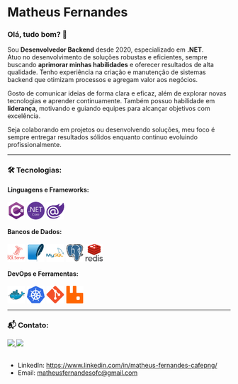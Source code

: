 # Matheus Fernandes  

### Olá, tudo bom? 👋  

Sou **Desenvolvedor Backend** desde 2020, especializado em **.NET**.  
Atuo no desenvolvimento de soluções robustas e eficientes, sempre buscando **aprimorar minhas habilidades** e oferecer resultados de alta qualidade. Tenho experiência na criação e manutenção de sistemas backend que otimizam processos e agregam valor aos negócios.  

Gosto de comunicar ideias de forma clara e eficaz, além de explorar novas tecnologias e aprender continuamente. Também possuo habilidade em **liderança**, motivando e guiando equipes para alcançar objetivos com excelência.  

Seja colaborando em projetos ou desenvolvendo soluções, meu foco é sempre entregar resultados sólidos enquanto continuo evoluindo profissionalmente.  

---  

### 🛠 Tecnologias:  

#### Linguagens e Frameworks:  
<div style="display: inline_block">
	<img align="center" alt="CSharp" height="40" width="40" src="https://raw.githubusercontent.com/devicons/devicon/master/icons/csharp/csharp-original.svg">
	<img align="center" alt="DotNet" height="40" width="40" src="https://raw.githubusercontent.com/devicons/devicon/master/icons/dotnetcore/dotnetcore-original.svg">
	<img align="center" alt="Blazor" height="40" width="40" src="https://raw.githubusercontent.com/devicons/devicon/refs/heads/master/icons/blazor/blazor-original.svg">
</div>  

#### Bancos de Dados:  
<div style="display: inline_block">
	<img align="center" alt="SQLServer" height="40" width="40" src="https://raw.githubusercontent.com/devicons/devicon/master/icons/microsoftsqlserver/microsoftsqlserver-plain-wordmark.svg">
	<img align="center" alt="SQLite" height="40" width="40" src="https://raw.githubusercontent.com/devicons/devicon/master/icons/sqlite/sqlite-original.svg">
	<img align="center" alt="MySQL" height="40" width="40" src="https://raw.githubusercontent.com/devicons/devicon/master/icons/mysql/mysql-original-wordmark.svg">
	<img align="center" alt="Postgresql" height="40" width="40" src="https://raw.githubusercontent.com/devicons/devicon/refs/heads/master/icons/postgresql/postgresql-original.svg">
	<img align="center" alt="Redis" height="40" width="40" src="https://raw.githubusercontent.com/devicons/devicon/refs/heads/master/icons/redis/redis-original-wordmark.svg">
</div>  

#### DevOps e Ferramentas:  
<div style="display: inline_block">
	<img align="center" alt="Docker" height="40" width="40" src="https://raw.githubusercontent.com/devicons/devicon/refs/heads/master/icons/docker/docker-original.svg">
	<img align="center" alt="Kubernetes" height="40" width="40" src="https://raw.githubusercontent.com/devicons/devicon/refs/heads/master/icons/kubernetes/kubernetes-original.svg">
	<img align="center" alt="Git" height="40" width="40" src="https://raw.githubusercontent.com/devicons/devicon/master/icons/git/git-original.svg">
	<img align="center" alt="RabbitMQ" height="40" width="40" src="https://raw.githubusercontent.com/devicons/devicon/refs/heads/master/icons/rabbitmq/rabbitmq-original.svg">
</div> 

---  

### 📬 Contato:  

<div> 
  <a href="https://www.linkedin.com/in/matheus-fernandes-cafepng/" target="_blank">
    <img src="https://img.shields.io/badge/-LinkedIn-%230077B5?style=for-the-badge&logo=linkedin&logoColor=white" target="_blank">
  </a>  
  <a href="mailto:matheusfernandesofc@gmail.com" target="_blank">
    <img src="https://img.shields.io/badge/-Email-%23333?style=for-the-badge&logo=gmail&logoColor=white" target="_blank">
  </a>
</div>


<br>

- LinkedIn: https://www.linkedin.com/in/matheus-fernandes-cafepng/
- Email: matheusfernandesofc@gmail.com
